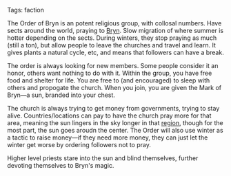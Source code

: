 Tags: faction

The Order of Bryn is an potent religious group, with collosal numbers. Have sects around the world, praying to [Bryn](Bryn). Slow migration of where summer is hotter depending on the sects. During winters, they stop praying as much (still a ton), but allow people to leave the churches and travel and learn. It gives plants a natural cycle, etc, and means that followers can have a break.

The order is always looking for new members. Some people consider it an honor, others want nothing to do with it. Within the group, you have free food and shelter for life. You are free to (and encouraged) to sleep with others and propogate the church. When you join, you are given the Mark of Bryn—a sun, branded into your chest. 

The church is always trying to get money from governments, trying to stay alive. Countries/locations can pay to have the church pray more for that area, meaning the sun lingers in the sky longer in that [region](Regions), though for the most part, the sun goes aroudn the center. The Order will also use winter as a tactic to raise money—if they need more money, they can just let the winter get worse by ordering followers not to pray.

Higher level priests stare into the sun and blind themselves, further devoting themselves to Bryn's magic.